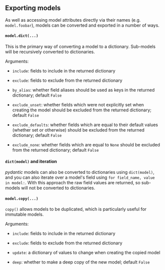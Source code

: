 ## Exporting models

As well as accessing model attributes directly via their names (e.g. `model.foobar`), models can be converted and exported in a number of ways.


#### `model.dict(...)`

This is the primary way of converting a model to a dictionary. Sub-models will be recursively converted to dictionaries.

Arguments:

* `include`: fields to include in the returned dictionary

* `exclude`: fields to exclude from the returned dictionary

* `by_alias`: whether field aliases should be used as keys in the returned dictionary; default `False`

* `exclude_unset`: whether fields which were not explicitly set when creating the model should be excluded from the returned dictionary; default `False`

* `exclude_defaults`: whether fields which are equal to their default values (whether set or otherwise) should be excluded from the returned dictionary; default `False`

* `exclude_none`: whether fields which are equal to `None` should be excluded from the returned dictionary; default `False`


#### `dict(model)` and iteration

_pydantic_ models can also be converted to dictionaries using `dict(model)`, and you can also iterate over a model's field using `for field_name, value in model:`. With this approach the raw field values are returned, so sub-models will not be converted to dictionaries.


#### `model.copy(...)`

`copy()` allows models to be duplicated, which is particularly useful for immutable models.

Arguments:

* `include`: fields to include in the returned dictionary

* `exclude`: fields to exclude from the returned dictionary

* `update`: a dictionary of values to change when creating the copied model

* `deep`: whether to make a deep copy of the new model; default `False`
